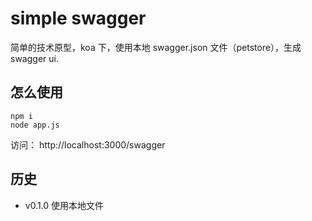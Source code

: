 # simple swagger

简单的技术原型，koa 下，使用本地 swagger.json 文件（petstore），生成 swagger ui.

## 怎么使用



```
npm i
node app.js
```

访问： http://localhost:3000/swagger

## 历史

- v0.1.0 使用本地文件

